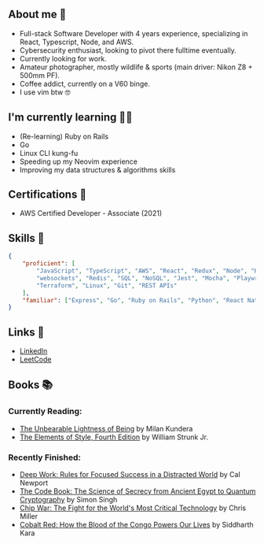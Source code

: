 ## About me 👋
- Full-stack Software Developer with 4 years experience, specializing in React, Typescript, Node, and AWS.
- Cybersecurity enthusiast, looking to pivot there fulltime eventually.
- Currently looking for work.
- Amateur photographer, mostly wildlife & sports (main driver: Nikon Z8 + 500mm PF).
- Coffee addict, currently on a V60 binge.
- I use vim btw 🤓

## I'm currently learning 🧑‍🎓
- (Re-learning) Ruby on Rails
- Go
- Linux CLI kung-fu
- Speeding up my Neovim experience
- Improving my data structures & algorithms skills

## Certifications 📜
- AWS Certified Developer - Associate (2021)

## Skills 🤺
```JSON
{
    "proficient": [
        "JavaScript", "TypeScript", "AWS", "React", "Redux", "Node", "Hapi",
        "websockets", "Redis", "SQL", "NoSQL", "Jest", "Mocha", "Playwright", "Docker",
        "Terraform", "Linux", "Git", "REST APIs"
    ],
    "familiar": ["Express", "Go", "Ruby on Rails", "Python", "React Native", "GraphQL"]
}
```

## Links 🔗
- [LinkedIn](https://www.linkedin.com/in/ziggyshea/)
- [LeetCode](https://leetcode.com/zigzter/)

## Books 📚
### Currently Reading:
<!-- GOODREADS-LIST:START -->
- [The Unbearable Lightness of Being](https://www.goodreads.com/review/show/5531781439?utm_medium=api&utm_source=rss) by Milan Kundera
- [The Elements of Style, Fourth Edition](https://www.goodreads.com/review/show/6404773267?utm_medium=api&utm_source=rss) by William Strunk Jr.
<!-- GOODREADS-LIST:END -->
### Recently Finished:
<!-- GOODREADS-FINISHED:START -->
- [Deep Work: Rules for Focused Success in a Distracted World](https://www.goodreads.com/review/show/6055793842?utm_medium=api&utm_source=rss) by Cal Newport
- [The Code Book: The Science of Secrecy from Ancient Egypt to Quantum Cryptography](https://www.goodreads.com/review/show/6394205391?utm_medium=api&utm_source=rss) by Simon Singh
- [Chip War: The Fight for the World's Most Critical Technology](https://www.goodreads.com/review/show/5831641018?utm_medium=api&utm_source=rss) by Chris   Miller
- [Cobalt Red: How the Blood of the Congo Powers Our Lives](https://www.goodreads.com/review/show/6036757146?utm_medium=api&utm_source=rss) by Siddharth Kara
<!-- GOODREADS-FINISHED:END -->
